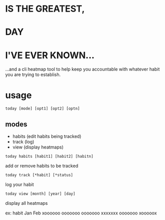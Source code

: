 # IS THE GREATEST,
# DAY
# I'VE EVER KNOWN...
...and a cli heatmap tool to help keep you accountable with whatever habit you are trying to establish.

# usage
`today [mode] [opt1] [opt2] [optn]`
## modes
- habits (edit habits being tracked)
- track (log)
- view (display heatmaps)

`today habits [habit1] [habit2] [habitn]`

add or remove habits to be tracked

`today track [*habit] [*status]`

log your habit

`today view [month] [year] [day]`

display all heatmaps

ex:
habit
Jan     Feb
xoooooo ooooooo
ooooooo xxxxxxx
ooooooo
xooooox

